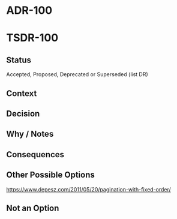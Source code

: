 # ADR-100
# TSDR-100

## Status

Accepted, Proposed, Deprecated or Superseded (list DR)

## Context



## Decision



## Why / Notes



## Consequences



## Other Possible Options

https://www.depesz.com/2011/05/20/pagination-with-fixed-order/

## Not an Option

